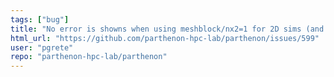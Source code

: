 ```yaml
---
tags: ["bug"]
title: "No error is showns when using meshblock/nx2=1 for 2D sims (and similar for 3D)"
html_url: "https://github.com/parthenon-hpc-lab/parthenon/issues/599"
user: "pgrete"
repo: "parthenon-hpc-lab/parthenon"
---
```


